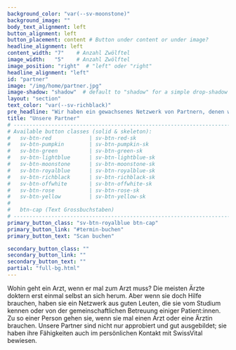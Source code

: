 ```yaml
---
background_color: "var(--sv-moonstone)"
background_image: ""
body_text_alignment: left
button_alignment: left
button_placement: content # Button under content or under image?
headline_alignment: left
content_width: "7"    # Anzahl Zwölftel
image_width:   "5"    # Anzahl Zwölftel
image_position: "right"  # "left" oder "right"
headline_alignment: "left"
id: "partner"
image: "/img/home/partner.jpg"
image-shadow: "shadow"  # default to "shadow" for a simple drop-shadow effect
layout: "section"
text_color: "var(--sv-richblack)"
pre_headline: "Wir haben ein gewachsenes Netzwerk von Partnern, denen wir vertrauen." 
title: "Unsere Partner"
# ------------------------------------------------------------------------------
# Available button classes (solid & skeleton):
#   sv-btn-red            | sv-btn-red-sk
#   sv-btn-pumpkin        | sv-btn-pumpkin-sk
#   sv-btn-green          | sv-btn-green-sk
#   sv-btn-lightblue      | sv-btn-lightblue-sk
#   sv-btn-moonstone      | sv-btn-moonstone-sk
#   sv-btn-royalblue      | sv-btn-royalblue-sk
#   sv-btn-richblack      | sv-btn-richblack-sk
#   sv-btn-offwhite       | sv-btn-offwhite-sk
#   sv-btn-rose           | sv-btn-rose-sk
#   sv-btn-yellow         | sv-btn-yellow-sk
#
#   btn-cap (Text Grossbuchstaben)
# ------------------------------------------------------------------------------
primary_button_class: "sv-btn-royalblue btn-cap"
primary_button_link: "#termin-buchen"
primary_button_text: "Scan buchen"

secondary_button_class: ""
secondary_button_link: ""
secondary_button_text: ""
partial: "full-bg.html"
---
```


Wohin geht ein Arzt, wenn er mal zum Arzt muss? 
Die meisten Ärzte doktern erst einmal selbst an sich herum. Aber wenn sie doch Hilfe brauchen, haben sie ein Netzwerk aus guten Leuten, die sie vom Studium kennen oder von der gemeinschaftlichen Betreuung einiger Patient:innen. Zu so einer Person gehen sie, wenn sie mal einen Arzt oder eine Ärztin brauchen. Unsere Partner sind nicht nur approbiert und gut ausgebildet; sie haben ihre Fähigkeiten auch im persönlichen Kontakt mit SwissVital bewiesen. 
